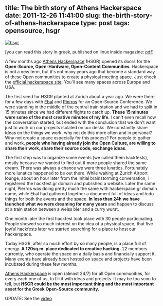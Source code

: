title: The birth story of Athens Hackerspace
date: 2011-12-26 11:41:00
slug: the-birth-story-of-athens-hackerspace
type: post
tags: opensource, hsgr
---

[![hsgr](http://hackerspace.gr/wiki/images/Hackerspace_1.JPG)](http://hackerspace.gr/wiki/Hackerspace_photos)

[you can read this story in greek, published on linux inside magazine: [pdf](/articles/li04-openculture.pdf)]

A few months ago [Athens Hackerspace](http://hackerspace.gr/wiki/Vision_en) (HSGR) opened its doors for the **Open-Source, Open-Hardware, Open-Content Communities**. Hackerspace is not a new term, but it's not many years ago that become a standard way of these Open communities to create a physical meeting space. Just check the [official hackerspace site](http://hackerspaces.org). You'll see many spaces across Europe and USA.

The first seed for HSGR planted at Zurich about a year ago. We were there for a few days with [Ebal](http://ebalaskas.gr/blog/?page=about) and [Pierros](http://pierros.papadeas.gr/) for an Open-Source Conference. We were standing in the middle of the central train station and we had to split in 15 minutes since we had different flights to catch up. **These 15 minutes were some of the most creative minutes of my life.** I can't even recall how the conversation started, but ended with the conclusion that we don't want just to work on our projects isolated on our desks. We constantly share ideas on the things we work, why not do this more often and in personal? Why not create a space especially for this process? For people to gather and work, **people who having already join the Open Culture, are willing to share their work, share their source code, exchange ideas.**

The first step was to organize some events (we called them hackfests), mostly because we wanted to find out if more people shared the same dream. There was always a chance we were three lunatics. Fortunately more lunatics happened to be out there. While waiting at Zurich Airport lounge, about an hour later from the initial brainstorming conversation, I registered the hackfest.gr domain and published a website. Later the same night, Pierros was doing pretty much the same with hackerspace.gr domain name, while Ebal had gathered together a document full of ideas and todo things for both the events and the space. **In less than 24h we have launched what we were dreaming for many years** and happen to discuss at a train station between a weiss bier and a curry wurst.

One month later the first hackfest took place with 30 people participating. People showed so much interest on the idea of a physical space, that five joyful hackfests later we started searching for a place to host our hackerspace.

Today HSGR, after so much effort by so many people, is a place full of energy. **A 120sq.m. place dedicated to creative hacking.** 22 members currently, who operate the space on a daily basis and financially support it. Many events have already been hosted on space and projects have been incubated during these few months.

[Athens Hackerspace](http://hackerspace.gr/wiki/Vision_en) is open (almost 24/7) for all Open communities, for every each one of us, to fill it with ideas and projects. It may be too soon to tell, but **HSGR could be the most important thing and the most important asset for the Greek Open-Source community.**

UPDATE: See the [video](/2012/02/16/hackerspace-gr-creative-hacking/)
